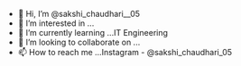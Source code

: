 - 👋 Hi, I’m @sakshi_chaudhari__05
- 👀 I’m interested in ...
- 🌱 I’m currently learning ...IT Engineering
- 💞️ I’m looking to collaborate on ...
- 📫 How to reach me ...Instagram - @sakshi_chaudhari_05

<!---
s-akkk-0504/s-akkk-0504 is a ✨ special ✨ repository because its `README.md` (this file) appears on your GitHub profile.
You can click the Preview link to take a look at your changes.
--->
